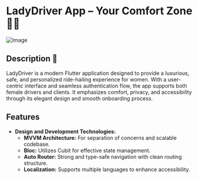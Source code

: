 # LadyDriver App – Your Comfort Zone 👩‍✈

![Image](https://github.com/user-attachments/assets/1d3db1a6-a637-4503-9eef-b0eaece5f28e)


## Description 📄

LadyDriver is a modern Flutter application designed to provide a luxurious, safe, and personalized ride-hailing experience for women. With a user-centric interface and seamless authentication flow, the app supports both female drivers and clients. It emphasizes comfort, privacy, and accessibility through its elegant design and smooth onboarding process.


## Features

- **Design and Development Technologies:**
  -  **MVVM Architecture:** For separation of concerns and scalable codebase.
  -  **Bloc:** Utilizes Cubit for effective state management.
  -  **Auto Router:** Strong and type-safe navigation with clean routing structure.
  -  **Localization:** Supports multiple languages to enhance accessibility.
